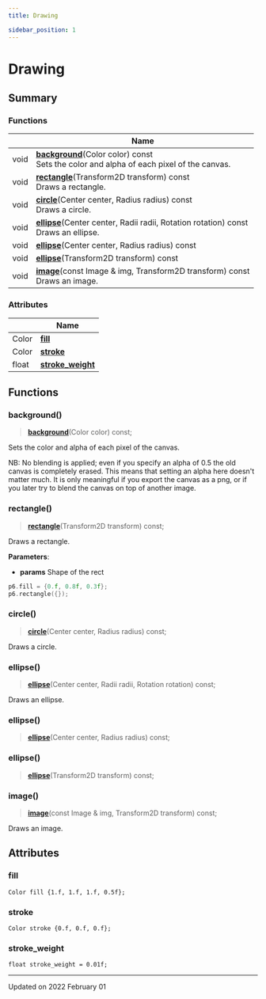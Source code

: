 ```yaml
---
title: Drawing

sidebar_position: 1
---
```


# Drawing



## Summary

### Functions

|                | Name           |
| -------------- | -------------- |
| void | **[background](/reference/drawing#background)**(Color color) const<br/>Sets the color and alpha of each pixel of the canvas.  |
| void | **[rectangle](/reference/drawing#rectangle)**(Transform2D transform) const<br/>Draws a rectangle.  |
| void | **[circle](/reference/drawing#circle)**(Center center, Radius radius) const<br/>Draws a circle.  |
| void | **[ellipse](/reference/drawing#ellipse)**(Center center, Radii radii, Rotation rotation) const<br/>Draws an ellipse.  |
| void | **[ellipse](/reference/drawing#ellipse)**(Center center, Radius radius) const |
| void | **[ellipse](/reference/drawing#ellipse)**(Transform2D transform) const |
| void | **[image](/reference/drawing#image)**(const Image & img, Transform2D transform) const<br/>Draws an image.  |

### Attributes

|                | Name           |
| -------------- | -------------- |
| Color | **[fill](/reference/drawing#fill)**  |
| Color | **[stroke](/reference/drawing#stroke)**  |
| float | **[stroke_weight](/reference/drawing#stroke_weight)**  |


## Functions

### background()

> **[background](/reference/drawing#background)**(Color color) const;


Sets the color and alpha of each pixel of the canvas. 

NB: No blending is applied; even if you specify an alpha of 0.5 the old canvas is completely erased. This means that setting an alpha here doesn't matter much. It is only meaningful if you export the canvas as a png, or if you later try to blend the canvas on top of another image. 


### rectangle()

> **[rectangle](/reference/drawing#rectangle)**(Transform2D transform) const;


Draws a rectangle. 

**Parameters**: 

  * **params** Shape of the rect




```cpp
p6.fill = {0.f, 0.8f, 0.3f};
p6.rectangle({});
```


### circle()

> **[circle](/reference/drawing#circle)**(Center center, Radius radius) const;


Draws a circle. 

### ellipse()

> **[ellipse](/reference/drawing#ellipse)**(Center center, Radii radii, Rotation rotation) const;


Draws an ellipse. 

### ellipse()

> **[ellipse](/reference/drawing#ellipse)**(Center center, Radius radius) const;



### ellipse()

> **[ellipse](/reference/drawing#ellipse)**(Transform2D transform) const;



### image()

> **[image](/reference/drawing#image)**(const Image & img, Transform2D transform) const;


Draws an image. 


## Attributes

### fill

```
Color fill {1.f, 1.f, 1.f, 0.5f};
```


### stroke

```
Color stroke {0.f, 0.f, 0.f};
```


### stroke_weight

```
float stroke_weight = 0.01f;
```





-------------------------------

Updated on 2022 February 01